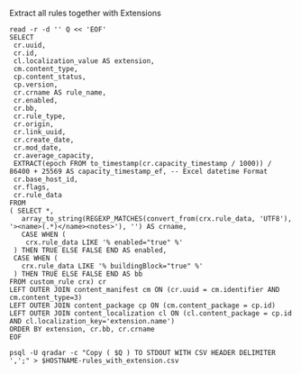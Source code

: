 Extract all rules together with Extensions

    read -r -d '' Q << 'EOF'
    SELECT
     cr.uuid,
     cr.id,
     cl.localization_value AS extension,
     cm.content_type,
     cp.content_status,
     cp.version,
     cr.crname AS rule_name,
     cr.enabled,
     cr.bb, 
     cr.rule_type,
     cr.origin,
     cr.link_uuid,
     cr.create_date,
     cr.mod_date,
     cr.average_capacity,
     EXTRACT(epoch FROM to_timestamp(cr.capacity_timestamp / 1000)) / 86400 + 25569 AS capacity_timestamp_ef, -- Excel datetime Format
     cr.base_host_id,
     cr.flags,
     cr.rule_data
    FROM
    ( SELECT *,
       array_to_string(REGEXP_MATCHES(convert_from(crx.rule_data, 'UTF8'), '><name>(.*)</name><notes>'), '') AS crname,
       CASE WHEN (
        crx.rule_data LIKE '% enabled="true" %'
     ) THEN TRUE ELSE FALSE END AS enabled, 
     CASE WHEN (
       crx.rule_data LIKE '% buildingBlock="true" %'
     ) THEN TRUE ELSE FALSE END AS bb
    FROM custom_rule crx) cr
    LEFT OUTER JOIN content_manifest cm ON (cr.uuid = cm.identifier AND cm.content_type=3)
    LEFT OUTER JOIN content_package cp ON (cm.content_package = cp.id)
    LEFT OUTER JOIN content_localization cl ON (cl.content_package = cp.id AND cl.localization_key='extension.name')
    ORDER BY extension, cr.bb, cr.crname
    EOF

    psql -U qradar -c "Copy ( $Q ) TO STDOUT WITH CSV HEADER DELIMITER ',';" > $HOSTNAME-rules_with_extension.csv
